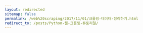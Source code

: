 ```yaml
---
layout: redirected
sitemap: false
permalink: /web%20scraping/2017/11/01/크롤링-데이터-정리하기.html
redirect_to: /posts/Python-웹-크롤링-튜토리얼/
---
```

